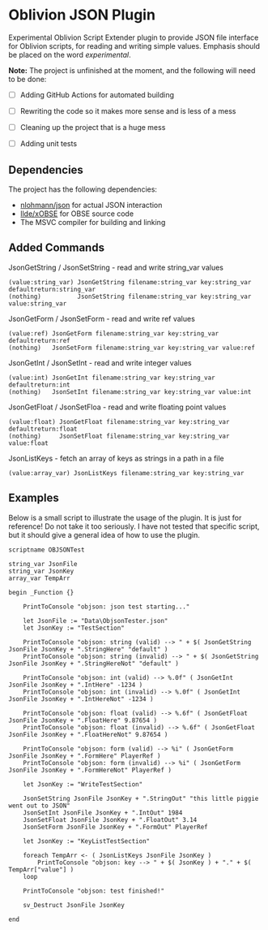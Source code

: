 # Oblivion JSON Plugin

Experimental Oblivion Script Extender plugin to provide JSON file interface for Oblivion scripts, for reading and writing simple values. Emphasis should be placed on the word *experimental*.

**Note:** The project is unfinished at the moment, and the following will need to be done:

- [ ] Adding GitHub Actions for automated building
- [ ] Rewriting the code so it makes more sense and is less of a mess
- [ ] Cleaning up the project that is a huge mess
- [ ] Adding unit tests


## Dependencies

The project has the following dependencies:

* [nlohmann/json](https://github.com/nlohmann/json) for actual JSON interaction
* [llde/xOBSE](https://github.com/llde/xOBSE) for OBSE source code
* The MSVC compiler for building and linking


## Added Commands

JsonGetString / JsonSetString - read and write string_var values

    (value:string_var) JsonGetString filename:string_var key:string_var defaultreturn:string_var
    (nothing)          JsonSetString filename:string_var key:string_var value:string_var

JsonGetForm / JsonSetForm - read and write ref values

    (value:ref) JsonGetForm filename:string_var key:string_var defaultreturn:ref
    (nothing)   JsonSetForm filename:string_var key:string_var value:ref

JsonGetInt / JsonSetInt - read and write integer values

    (value:int) JsonGetInt filename:string_var key:string_var defaultreturn:int
    (nothing)   JsonSetInt filename:string_var key:string_var value:int

JsonGetFloat / JsonSetFloa - read and write floating point values

    (value:float) JsonGetFloat filename:string_var key:string_var defaultreturn:float
    (nothing)     JsonSetFloat filename:string_var key:string_var value:float

JsonListKeys - fetch an array of keys as strings in a path in a file

    (value:array_var) JsonListKeys filename:string_var key:string_var


## Examples

Below is a small script to illustrate the usage of the plugin. It is just for reference! Do not take it too seriously. I have not tested that specific script, but it should give a general idea of how to use the plugin.

```
scriptname OBJSONTest

string_var JsonFile
string_var JsonKey
array_var TempArr

begin _Function {}

    PrintToConsole "objson: json test starting..."

    let JsonFile := "Data\ObjsonTester.json"
    let JsonKey := "TestSection"

    PrintToConsole "objson: string (valid) --> " + $( JsonGetString JsonFile JsonKey + ".StringHere" "default" )
    PrintToConsole "objson: string (invalid) --> " + $( JsonGetString JsonFile JsonKey + ".StringHereNot" "default" )

    PrintToConsole "objson: int (valid) --> %.0f" ( JsonGetInt JsonFile JsonKey + ".IntHere" -1234 )
    PrintToConsole "objson: int (invalid) --> %.0f" ( JsonGetInt JsonFile JsonKey + ".IntHereNot" -1234 )

    PrintToConsole "objson: float (valid) --> %.6f" ( JsonGetFloat JsonFile JsonKey + ".FloatHere" 9.87654 )
    PrintToConsole "objson: float (invalid) --> %.6f" ( JsonGetFloat JsonFile JsonKey + ".FloatHereNot" 9.87654 )

    PrintToConsole "objson: form (valid) --> %i" ( JsonGetForm JsonFile JsonKey + ".FormHere" PlayerRef )
    PrintToConsole "objson: form (invalid) --> %i" ( JsonGetForm JsonFile JsonKey + ".FormHereNot" PlayerRef )

    let JsonKey := "WriteTestSection"

    JsonSetString JsonFile JsonKey + ".StringOut" "this little piggie went out to JSON"
    JsonSetInt JsonFile JsonKey + ".IntOut" 1984
    JsonSetFloat JsonFile JsonKey + ".FloatOut" 3.14
    JsonSetForm JsonFile JsonKey + ".FormOut" PlayerRef

    let JsonKey := "KeyListTestSection"

    foreach TempArr <- ( JsonListKeys JsonFile JsonKey )
        PrintToConsole "objson: key --> " + $( JsonKey ) + "." + $( TempArr["value"] )
    loop

    PrintToConsole "objson: test finished!"

    sv_Destruct JsonFile JsonKey

end
```
